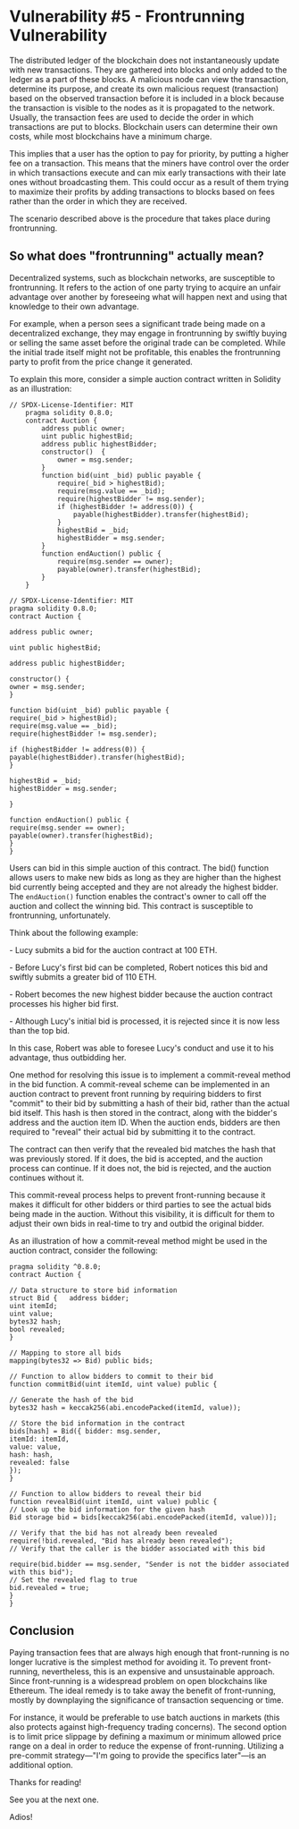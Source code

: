 # Vulnerability #5 - Frontrunning Vulnerability

The distributed ledger of the blockchain does not instantaneously update with new transactions. They are gathered into blocks and only added to the ledger as a part of these blocks. A malicious node can view the transaction, determine its purpose, and create its own malicious request (transaction) based on the observed transaction before it is included in a block because the transaction is visible to the nodes as it is propagated to the network. Usually, the transaction fees are used to decide the order in which transactions are put to blocks. Blockchain users can determine their own costs, while most blockchains have a minimum charge.

This implies that a user has the option to pay for priority, by putting a higher fee on a transaction. This means that the miners have control over the order in which transactions execute and can mix early transactions with their late ones without broadcasting them. This could occur as a result of them trying to maximize their profits by adding transactions to blocks based on fees rather than the order in which they are received.

The scenario described above is the procedure that takes place during frontrunning.

## So what does "frontrunning" actually mean?

Decentralized systems, such as blockchain networks, are susceptible to frontrunning. It refers to the action of one party trying to acquire an unfair advantage over another by foreseeing what will happen next and using that knowledge to their own advantage.

For example, when a person sees a significant trade being made on a decentralized exchange, they may engage in frontrunning by swiftly buying or selling the same asset before the original trade can be completed. While the initial trade itself might not be profitable, this enables the frontrunning party to profit from the price change it generated.

To explain this more, consider a simple auction contract written in Solidity as an illustration:

```solidity
// SPDX-License-Identifier: MIT
    pragma solidity 0.8.0;
    contract Auction {
        address public owner;
        uint public highestBid;
        address public highestBidder;
        constructor()  {
            owner = msg.sender;
        }
        function bid(uint _bid) public payable {
            require(_bid > highestBid);
            require(msg.value == _bid);
            require(highestBidder != msg.sender);
            if (highestBidder != address(0)) {
                payable(highestBidder).transfer(highestBid);
            }
            highestBid = _bid;
            highestBidder = msg.sender;
        }
        function endAuction() public {
            require(msg.sender == owner);
            payable(owner).transfer(highestBid);
        }
    }
```

```solidity
// SPDX-License-Identifier: MIT 
pragma solidity 0.8.0; 
contract Auction { 

address public owner; 

uint public highestBid; 

address public highestBidder; 

constructor() { 
owner = msg.sender; 
} 

function bid(uint _bid) public payable { 
require(_bid > highestBid); 
require(msg.value == _bid); 
require(highestBidder != msg.sender); 

if (highestBidder != address(0)) { payable(highestBidder).transfer(highestBid); 
} 

highestBid = _bid; 
highestBidder = msg.sender; 

} 

function endAuction() public { 
require(msg.sender == owner); 
payable(owner).transfer(highestBid); 
} 
}
```

Users can bid in this simple auction of this contract. The bid() function allows users to make new bids as long as they are higher than the highest bid currently being accepted and they are not already the highest bidder. The `endAuction()` function enables the contract's owner to call off the auction and collect the winning bid. This contract is susceptible to frontrunning, unfortunately.

Think about the following example:

\- Lucy submits a bid for the auction contract at 100 ETH.

\- Before Lucy's first bid can be completed, Robert notices this bid and swiftly submits a greater bid of 110 ETH.

\- Robert becomes the new highest bidder because the auction contract processes his higher bid first.

\- Although Lucy's initial bid is processed, it is rejected since it is now less than the top bid.

In this case, Robert was able to foresee Lucy's conduct and use it to his advantage, thus outbidding her.

One method for resolving this issue is to implement a commit-reveal method in the bid function. A commit-reveal scheme can be implemented in an auction contract to prevent front running by requiring bidders to first "commit" to their bid by submitting a hash of their bid, rather than the actual bid itself. This hash is then stored in the contract, along with the bidder's address and the auction item ID. When the auction ends, bidders are then required to "reveal" their actual bid by submitting it to the contract.

The contract can then verify that the revealed bid matches the hash that was previously stored. If it does, the bid is accepted, and the auction process can continue. If it does not, the bid is rejected, and the auction continues without it.

This commit-reveal process helps to prevent front-running because it makes it difficult for other bidders or third parties to see the actual bids being made in the auction. Without this visibility, it is difficult for them to adjust their own bids in real-time to try and outbid the original bidder.

As an illustration of how a commit-reveal method might be used in the auction contract, consider the following:

```solidity
pragma solidity ^0.8.0;     
contract Auction {     
     
// Data structure to store bid information         
struct Bid {   address bidder;             
uint itemId;             
uint value;             
bytes32 hash;             
bool revealed;         
}         

// Mapping to store all bids         
mapping(bytes32 => Bid) public bids;  
       
// Function to allow bidders to commit to their bid         
function commitBid(uint itemId, uint value) public {             

// Generate the hash of the bid             
bytes32 hash = keccak256(abi.encodePacked(itemId, value));             

// Store the bid information in the contract             
bids[hash] = Bid({ bidder: msg.sender,                 
itemId: itemId,                 
value: value,                 
hash: hash,                 
revealed: false             
});         
}         

// Function to allow bidders to reveal their bid         
function revealBid(uint itemId, uint value) public {             
// Look up the bid information for the given hash             
Bid storage bid = bids[keccak256(abi.encodePacked(itemId, value))];

// Verify that the bid has not already been revealed 
require(!bid.revealed, "Bid has already been revealed");             // Verify that the caller is the bidder associated with this bid

require(bid.bidder == msg.sender, "Sender is not the bidder associated with this bid");             
// Set the revealed flag to true             
bid.revealed = true;         
}     
}
```

## Conclusion

Paying transaction fees that are always high enough that front-running is no longer lucrative is the simplest method for avoiding it. To prevent front-running, nevertheless, this is an expensive and unsustainable approach. Since front-running is a widespread problem on open blockchains like Ethereum. The ideal remedy is to take away the benefit of front-running, mostly by downplaying the significance of transaction sequencing or time.

For instance, it would be preferable to use batch auctions in markets (this also protects against high-frequency trading concerns). The second option is to limit price slippage by defining a maximum or minimum allowed price range on a deal in order to reduce the expense of front-running. Utilizing a pre-commit strategy—"I'm going to provide the specifics later"—is an additional option.

Thanks for reading!

See you at the next one.

Adios!